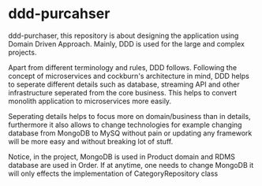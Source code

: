 # ddd-purcahser

ddd-purchaser, this repository is about designing the application using Domain Driven Approach. Mainly, DDD is used for the large and complex projects. 

Apart from different terminology and rules, DDD follows. Following the concept of microservices and cockburn's architecture in mind, DDD helps to seperate different details such as database, streaming API and other infrastructure seperated from the core business. This helps to convert monolith application to microservices more easily. 

Seperating details helps to focus more on domain/business than in details, furthermore it also allows to change technologies for example changing database from MongoDB to MySQ without pain or updating any framework will be more easy and without breaking lot of stuff.


Notice, in the project, MongoDB is used in Product domain and RDMS database are used in Order. If at anytime, one needs to change MongoDB it will only effects the implementation of CategoryRepository class
